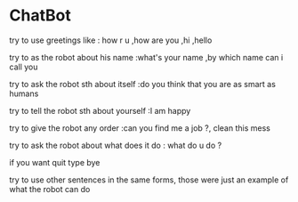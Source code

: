 # ChatBot
try to use greetings like : how r u ,how are you ,hi ,hello

try to as the robot about his name :what's your name ,by which name can i call you

try to ask the robot sth about itself :do you think that you are as smart as humans

try to tell the robot sth about yourself :I am happy

try to give the robot any order :can you find me a job ?, clean this mess

try to ask the robot about what does it do : what do u do ?

if you want quit type bye

try to use other sentences in the same forms, those were just an example of what the robot can do

